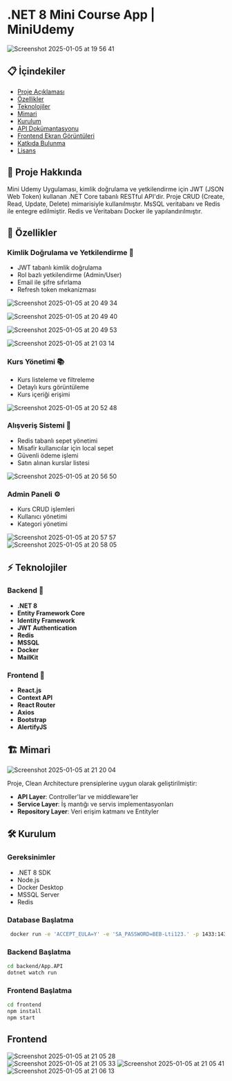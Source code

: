 # .NET 8 Mini Course App | MiniUdemy

![Screenshot 2025-01-05 at 19 56 41](https://github.com/user-attachments/assets/54759b41-a0f1-47dc-ada3-316710e3afcf)

## 📋 İçindekiler
- [Proje Açıklaması](#-proje-hakkında)
- [Özellikler](#-özellikler)
- [Teknolojiler](#-teknolojiler)
- [Mimari](#-mimari)
- [Kurulum](#-kurulum)
- [API Dokümantasyonu](#-api-dokümantasyonu)
- [Frontend Ekran Görüntüleri](#-frontend-ekran-görüntüleri)
- [Katkıda Bulunma](#-katkıda-bulunma)
- [Lisans](#-lisans)
  
## 📝 Proje Hakkında
Mini Udemy Uygulaması, kimlik doğrulama ve yetkilendirme için JWT (JSON Web Token) kullanan .NET Core tabanlı RESTful API'dir. Proje CRUD (Create, Read, Update, Delete) mimarisiyle kullanılmıştır. MsSQL veritabanı ve Redis ile entegre edilmiştir. Redis ve Veritabanı Docker ile yapılandırılmıştır.

## 🚀 Özellikler

### Kimlik Doğrulama ve Yetkilendirme 🔐
- JWT tabanlı kimlik doğrulama
- Rol bazlı yetkilendirme (Admin/User)
- Email ile şifre sıfırlama
- Refresh token mekanizması

![Screenshot 2025-01-05 at 20 49 34](https://github.com/user-attachments/assets/019cdf9e-5005-4362-8c98-5dacd99dbdd4)

![Screenshot 2025-01-05 at 20 49 40](https://github.com/user-attachments/assets/be045fed-73b7-468d-a525-c158b1c66295)

![Screenshot 2025-01-05 at 20 49 53](https://github.com/user-attachments/assets/3b4cb0b7-5552-4497-852e-4aa5ccaf0b94)

![Screenshot 2025-01-05 at 21 03 14](https://github.com/user-attachments/assets/e57fc223-e303-431f-9823-bb6685f223bb)

### Kurs Yönetimi 📚
- Kurs listeleme ve filtreleme
- Detaylı kurs görüntüleme
- Kurs içeriği erişimi
  
![Screenshot 2025-01-05 at 20 52 48](https://github.com/user-attachments/assets/d48e151f-ffa3-4335-add8-84722b053b3b)

### Alışveriş Sistemi 🛒
- Redis tabanlı sepet yönetimi
- Misafir kullanıcılar için local sepet
- Güvenli ödeme işlemi
- Satın alınan kurslar listesi
  
![Screenshot 2025-01-05 at 20 56 50](https://github.com/user-attachments/assets/a5703a04-b75f-4f82-9e35-3cbbc3ac7ab6)

### Admin Paneli ⚙️
- Kurs CRUD işlemleri
- Kullanıcı yönetimi
- Kategori yönetimi
  
![Screenshot 2025-01-05 at 20 57 57](https://github.com/user-attachments/assets/f39163e7-519d-419d-83ac-612a673ccad2)
![Screenshot 2025-01-05 at 20 58 05](https://github.com/user-attachments/assets/47ccd24c-b1d4-4d9d-924b-a7ee5b5fd0dc)



## ⚡ Teknolojiler

### Backend 🔧
- **.NET 8**
- **Entity Framework Core**
- **Identity Framework**
- **JWT Authentication**
- **Redis**
- **MSSQL**
- **Docker**
- **MailKit**

### Frontend 🎨
- **React.js**
- **Context API**
- **React Router**
- **Axios**
- **Bootstrap**
- **AlertifyJS**

## 🏗 Mimari
![Screenshot 2025-01-05 at 21 20 04](https://github.com/user-attachments/assets/4185c231-ff73-4a59-94a2-30608f1511a2)

Proje, Clean Architecture prensiplerine uygun olarak geliştirilmiştir:
- **API Layer**: Controller'lar ve middleware'ler
- **Service Layer**: İş mantığı ve servis implementasyonları
- **Repository Layer**: Veri erişim katmanı ve Entityler

## 🛠 Kurulum

### Gereksinimler
- .NET 8 SDK
- Node.js
- Docker Desktop
- MSSQL Server
- Redis

### Database Başlatma

```bash
 docker run -e 'ACCEPT_EULA=Y' -e 'SA_PASSWORD=BEB-Lti123.' -p 1433:1433 --name ECommerceApp -d mcr.microsoft.com/mssql/server
```

### Backend Başlatma

```bash
cd backend/App.API
dotnet watch run
```

### Frontend Başlatma

```bash
cd frontend
npm install
npm start
```

## Frontend

![Screenshot 2025-01-05 at 21 05 28](https://github.com/user-attachments/assets/ea11835c-c799-462a-91c1-07c485f2de03)
![Screenshot 2025-01-05 at 21 05 33](https://github.com/user-attachments/assets/64a19a6c-617d-4370-8523-8cab81b15f0f)
![Screenshot 2025-01-05 at 21 05 41](https://github.com/user-attachments/assets/5c5d2f7d-dfc4-4810-9e21-363b83840f45)
![Screenshot 2025-01-05 at 21 06 13](https://github.com/user-attachments/assets/0096bbe3-edfb-4406-9869-ca0a17b9c389)

